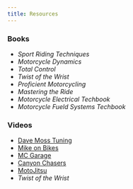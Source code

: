 ```yaml
---
title: Resources
---
```


### Books
- _Sport Riding Techniques_
- _Motorcycle Dynamics_
- _Total Control_
- _Twist of the Wrist_
- _Proficient Motorcycling_
- _Mastering the Ride_
- _Motorcycle Electrical Techbook_
- _Motorcycle Fueld Systems Techbook_

### Videos
- [Dave Moss Tuning](https://davemosstuning.com)
- [Mike on Bikes](https://www.youtube.com/channel/UC3s6-k8S8pX2JzeRzYS24UQ)
- [MC Garage](https://www.motorcyclistonline.com/tags/mc-garage-0/)
- [Canyon Chasers](https://www.youtube.com/user/canyonchaser)
- [MotoJitsu](https://www.motojitsu.com/)
- _Twist of the Wrist_
